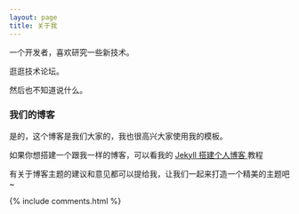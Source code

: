 ```yaml
---
layout: page
title: 关于我
---
```


一个开发者，喜欢研究一些新技术。
<p>
逛逛技术论坛。
<p>
然后也不知道说什么。

<p>

<h3> 我们的博客 </h3>  

<p>

是的，这个博客是我们大家的，我也很高兴大家使用我的模板。

<p>

如果你想搭建一个跟我一样的博客，可以看我的
<a href="/2016/10/jekyll_tutorials1/"> Jekyll 搭建个人博客 </a>
教程

<p>

有关于博客主题的建议和意见都可以提给我，让我们一起来打造一个精美的主题吧~

<p>


{% include comments.html %}
